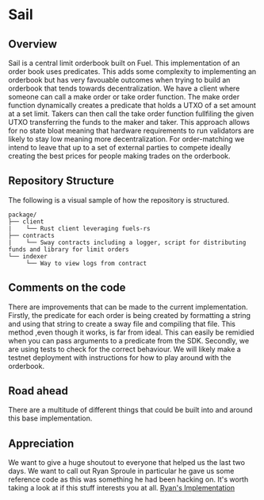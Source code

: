 # Sail

## Overview
Sail is a central limit orderbook built on Fuel. This implementation of an order book uses predicates. This adds some complexity to implementing an orderbook
but has very favouable outcomes when trying to build an orderbook that tends towards decentralization. We have a client where someone can call a make order
or take order function. The make order function dynamically creates a predicate that holds a UTXO of a set amount at a set limit. Takers can then call the
take order function fullfiling the given UTXO transferring the funds to the maker and taker. This approach allows for no state bloat meaning that hardware
requirements to run validators are likely to stay low meaning more decentralization. For order-matching we intend to leave that up to a set of 
external parties to compete ideally creating the best prices for people making trades on the orderbook.

## Repository Structure

The following is a visual sample of how the repository is structured.

```
package/
├── client
|    └── Rust client leveraging fuels-rs
├── contracts
|    └── Sway contracts including a logger, script for distributing funds and library for limit orders
└── indexer
     └── Way to view logs from contract

```
## Comments on the code
There are improvements that can be made to the current implementation. Firstly, the predicate for each order is being created by formatting a string
and using that string to create a sway file and compiling that file. This method ,even though it works, is far from ideal. This can easily be remidied when you
can pass arguments to a predicate from the SDK. Secondly, we are using tests to check for the correct behaviour. We will likely make a testnet deployment
with instructions for how to play around with the orderbook.


## Road ahead
There are a multitude of different things that could be built into and around this base implementation.

## Appreciation
We want to give a huge shoutout to everyone that helped us the last two days. We want to call out Ryan Sproule in particular he gave us some reference code
as this was something he had been hacking on. It's worth taking a look at if this stuff interests you at all. [Ryan's Implementation](https://github.com/BlockchainCap/fuel-order-book)

